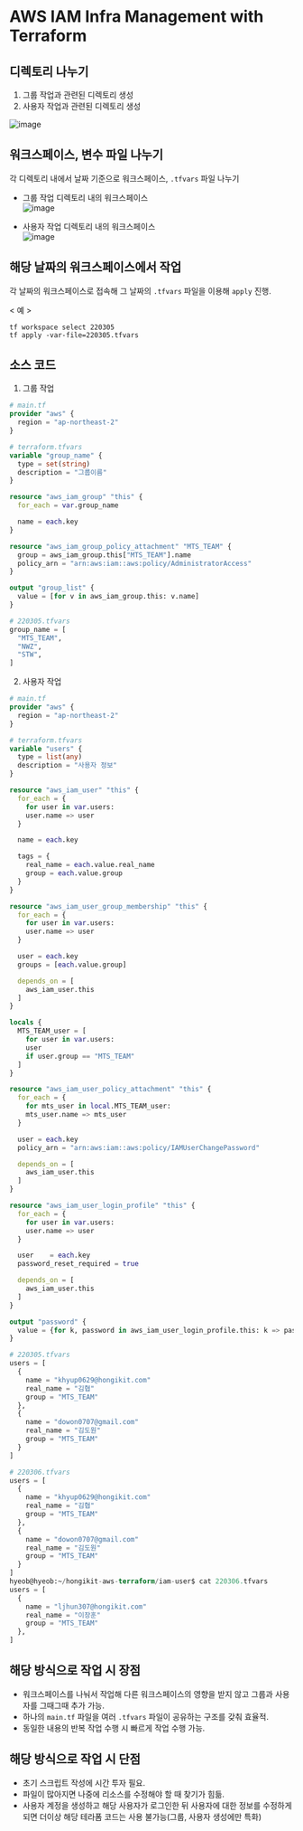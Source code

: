 # AWS IAM Infra Management with Terraform

## 디렉토리 나누기

1. 그룹 작업과 관련된 디렉토리 생성
2. 사용자 작업과 관련된 디렉토리 생성

![image](https://user-images.githubusercontent.com/43658658/156876423-6fc4e40d-bbf8-4c3a-af1e-227a6b704540.png)   

## 워크스페이스, 변수 파일 나누기

각 디렉토리 내에서 날짜 기준으로 워크스페이스, `.tfvars` 파일 나누기

- 그룹 작업 디렉토리 내의 워크스페이스   
![image](https://user-images.githubusercontent.com/43658658/156876454-0868adfc-cb7c-4235-86bd-d0511910978c.png)   

- 사용자 작업 디렉토리 내의 워크스페이스   
![image](https://user-images.githubusercontent.com/43658658/156876485-7de78cec-cd62-44bc-8707-41d6203fd291.png)

## 해당 날짜의 워크스페이스에서 작업

각 날짜의 워크스페이스로 접속해 그 날짜의 `.tfvars` 파일을 이용해 `apply` 진행.

< 예 >   
```
tf workspace select 220305
tf apply -var-file=220305.tfvars
```

## 소스 코드

1. 그룹 작업

``` terraform
# main.tf
provider "aws" {
  region = "ap-northeast-2"
}

# terraform.tfvars
variable "group_name" {
  type = set(string)
  description = "그룹이름"
}

resource "aws_iam_group" "this" {
  for_each = var.group_name

  name = each.key
}

resource "aws_iam_group_policy_attachment" "MTS_TEAM" {
  group = aws_iam_group.this["MTS_TEAM"].name
  policy_arn = "arn:aws:iam::aws:policy/AdministratorAccess"
}

output "group_list" {
  value = [for v in aws_iam_group.this: v.name]
}
```

``` terraform
# 220305.tfvars
group_name = [
  "MTS_TEAM",
  "NWZ",
  "STW",
]
```

2. 사용자 작업

``` terraform
# main.tf
provider "aws" {
  region = "ap-northeast-2"
}

# terraform.tfvars
variable "users" {
  type = list(any)
  description = "사용자 정보"
}

resource "aws_iam_user" "this" {
  for_each = {
    for user in var.users:
    user.name => user
  }

  name = each.key

  tags = {
    real_name = each.value.real_name
    group = each.value.group
  }
}

resource "aws_iam_user_group_membership" "this" {
  for_each = {
    for user in var.users:
    user.name => user
  }

  user = each.key
  groups = [each.value.group]

  depends_on = [
    aws_iam_user.this
  ]
}

locals {
  MTS_TEAM_user = [
    for user in var.users:
    user
    if user.group == "MTS_TEAM"
  ]
}

resource "aws_iam_user_policy_attachment" "this" {
  for_each = {
    for mts_user in local.MTS_TEAM_user:
    mts_user.name => mts_user
  }

  user = each.key
  policy_arn = "arn:aws:iam::aws:policy/IAMUserChangePassword"

  depends_on = [
    aws_iam_user.this
  ]
}

resource "aws_iam_user_login_profile" "this" {
  for_each = {
    for user in var.users:
    user.name => user
  }

  user    = each.key
  password_reset_required = true

  depends_on = [
    aws_iam_user.this
  ]
}

output "password" {
  value = {for k, password in aws_iam_user_login_profile.this: k => password.password}
}
```

``` terraform
# 220305.tfvars
users = [
  {
    name = "khyup0629@hongikit.com"
    real_name = "김협"
    group = "MTS_TEAM"
  },
  {
    name = "dowon0707@gmail.com"
    real_name = "김도원"
    group = "MTS_TEAM"
  }
]
```

``` terraform
# 220306.tfvars
users = [
  {
    name = "khyup0629@hongikit.com"
    real_name = "김협"
    group = "MTS_TEAM"
  },
  {
    name = "dowon0707@gmail.com"
    real_name = "김도원"
    group = "MTS_TEAM"
  }
]
hyeob@hyeob:~/hongikit-aws-terraform/iam-user$ cat 220306.tfvars
users = [
  {
    name = "ljhun307@hongikit.com"
    real_name = "이장훈"
    group = "MTS_TEAM"
  },
]
```

## 해당 방식으로 작업 시 장점

- 워크스페이스를 나눠서 작업해 다른 워크스페이스의 영향을 받지 않고 그룹과 사용자를 그때그때 추가 가능.
- 하나의 `main.tf` 파일을 여러 `.tfvars` 파일이 공유하는 구조를 갖춰 효율적.
- 동일한 내용의 반복 작업 수행 시 빠르게 작업 수행 가능.

## 해당 방식으로 작업 시 단점

- 초기 스크립트 작성에 시간 투자 필요.
- 파일이 많아지면 나중에 리소스를 수정해야 할 때 찾기가 힘듦.
- 사용자 계정을 생성하고 해당 사용자가 로그인한 뒤 사용자에 대한 정보를 수정하게 되면 더이상 해당 테라폼 코드는 사용 불가능(그룹, 사용자 생성에만 특화)
